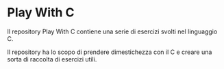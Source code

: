 # Play With C

Il repository Play With C contiene una serie di esercizi svolti nel linguaggio C.

Il repository ha lo scopo di prendere dimestichezza con il C e creare una sorta di raccolta di esercizi utili.
